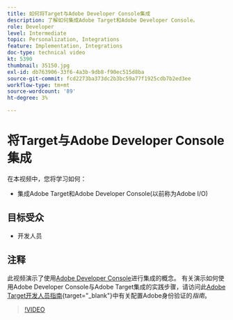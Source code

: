 ```yaml
---
title: 如何将Target与Adobe Developer Console集成
description: 了解如何集成Adobe Target和Adobe Developer Console。
role: Developer
level: Intermediate
topic: Personalization, Integrations
feature: Implementation, Integrations
doc-type: technical video
kt: 5390
thumbnail: 35150.jpg
exl-id: db763906-33f6-4a3b-9db8-f90ec515d8ba
source-git-commit: fcd2273ba373dc2b3bc59a77f1925cdb7b2ed3ee
workflow-type: tm+mt
source-wordcount: '89'
ht-degree: 3%

---
```


# 将Target与Adobe Developer Console集成

在本视频中，您将学习如何：

* 集成Adobe Target和Adobe Developer Console(以前称为Adobe I/O)

## 目标受众

* 开发人员

## 注释

此视频演示了使用[Adobe Developer Console](https://developer.adobe.com/developer-console/)进行集成的概念。 有关演示如何使用Adobe Developer Console与Adobe Target集成的实践步骤，请访问此[Adobe Target开发人员指南](https://experienceleague.adobe.com/docs/target-dev/developer/api/configure-authentication.html?lang=zh-Hans){target="_blank"}中有关配置Adobe身份验证的&#x200B;*指南*。

>[!VIDEO](https://video.tv.adobe.com/v/35150/?quality=12)
